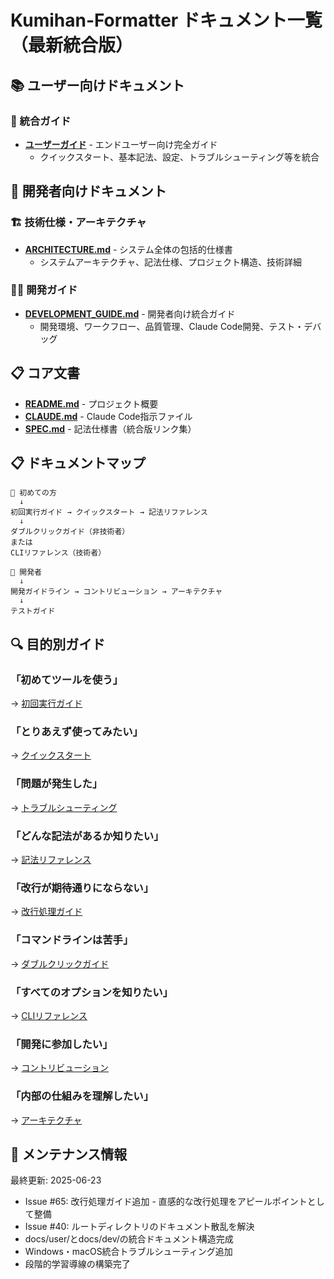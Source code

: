 # Kumihan-Formatter ドキュメント一覧（最新統合版）

## 📚 ユーザー向けドキュメント

### 🚀 統合ガイド
- **[ユーザーガイド](user/docs/USER_GUIDE.md)** - エンドユーザー向け完全ガイド
  - クイックスタート、基本記法、設定、トラブルシューティング等を統合

## 🔧 開発者向けドキュメント

### 🏗️ 技術仕様・アーキテクチャ
- **[ARCHITECTURE.md](ARCHITECTURE.md)** - システム全体の包括的仕様書
  - システムアーキテクチャ、記法仕様、プロジェクト構造、技術詳細

### 👨‍💻 開発ガイド
- **[DEVELOPMENT_GUIDE.md](dev/DEVELOPMENT_GUIDE.md)** - 開発者向け統合ガイド
  - 開発環境、ワークフロー、品質管理、Claude Code開発、テスト・デバッグ

## 📋 コア文書
- **[README.md](../README.md)** - プロジェクト概要
- **[CLAUDE.md](../CLAUDE.md)** - Claude Code指示ファイル
- **[SPEC.md](../SPEC.md)** - 記法仕様書（統合版リンク集）

## 📋 ドキュメントマップ

```
🚀 初めての方
  ↓
初回実行ガイド → クイックスタート → 記法リファレンス
  ↓
ダブルクリックガイド（非技術者）
または
CLIリファレンス（技術者）

🔧 開発者
  ↓
開発ガイドライン → コントリビューション → アーキテクチャ
  ↓
テストガイド
```

## 🔍 目的別ガイド

### 「初めてツールを使う」
→ [初回実行ガイド](user/FIRST_RUN.md)

### 「とりあえず使ってみたい」
→ [クイックスタート](QUICKSTART.md)

### 「問題が発生した」
→ [トラブルシューティング](user/TROUBLESHOOTING.md)

### 「どんな記法があるか知りたい」
→ [記法リファレンス](SYNTAX_REFERENCE.md)

### 「改行が期待通りにならない」
→ [改行処理ガイド](user/LINE_BREAK_GUIDE.md)

### 「コマンドラインは苦手」
→ [ダブルクリックガイド](user/DOUBLE_CLICK_GUIDE.md)

### 「すべてのオプションを知りたい」
→ [CLIリファレンス](user/CLI_REFERENCE.md)

### 「開発に参加したい」
→ [コントリビューション](dev/CONTRIBUTING.md)

### 「内部の仕組みを理解したい」
→ [アーキテクチャ](dev/ARCHITECTURE.md)

## 📝 メンテナンス情報

最終更新: 2025-06-23
- Issue #65: 改行処理ガイド追加 - 直感的な改行処理をアピールポイントとして整備
- Issue #40: ルートディレクトリのドキュメント散乱を解決
- docs/user/とdocs/dev/の統合ドキュメント構造完成
- Windows・macOS統合トラブルシューティング追加
- 段階的学習導線の構築完了
